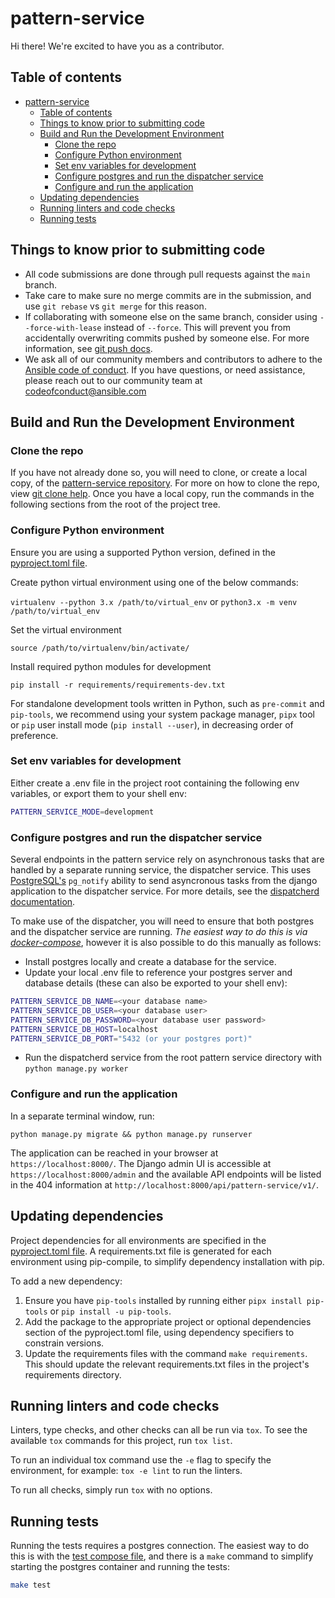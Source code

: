 # pattern-service

Hi there! We're excited to have you as a contributor.

## Table of contents

- [pattern-service](#pattern-service)
  - [Table of contents](#table-of-contents)
  - [Things to know prior to submitting code](#things-to-know-prior-to-submitting-code)
  - [Build and Run the Development Environment](#build-and-run-the-development-environment)
    - [Clone the repo](#clone-the-repo)
    - [Configure Python environment](#configure-python-environment)
    - [Set env variables for development](#set-env-variables-for-development)
    - [Configure postgres and run the dispatcher service](#configure-postgres-and-run-the-dispatcher-service)
    - [Configure and run the application](#configure-and-run-the-application)
  - [Updating dependencies](#updating-dependencies)
  - [Running linters and code checks](#running-linters-and-code-checks)
  - [Running tests](#running-tests)

## Things to know prior to submitting code

- All code submissions are done through pull requests against the `main` branch.
- Take care to make sure no merge commits are in the submission, and use `git rebase` vs `git merge` for this reason.
- If collaborating with someone else on the same branch, consider using `--force-with-lease` instead of `--force`. This will prevent you from accidentally overwriting commits pushed by someone else. For more information, see [git push docs](https://git-scm.com/docs/git-push#git-push---force-with-leaseltrefnamegt).
- We ask all of our community members and contributors to adhere to the [Ansible code of conduct](http://docs.ansible.com/ansible/latest/community/code_of_conduct.html). If you have questions, or need assistance, please reach out to our community team at [codeofconduct@ansible.com](mailto:codeofconduct@ansible.com)

## Build and Run the Development Environment

### Clone the repo

If you have not already done so, you will need to clone, or create a local copy, of the [pattern-service repository](https://github.com/ansible/pattern-service).
For more on how to clone the repo, view [git clone help](https://git-scm.com/docs/git-clone).
Once you have a local copy, run the commands in the following sections from the root of the project tree.

### Configure Python environment

Ensure you are using a supported Python version, defined in the [pyproject.toml file](./pyproject.toml).

Create python virtual environment using one of the below commands:

`virtualenv --python 3.x /path/to/virtual_env` or `python3.x -m venv /path/to/virtual_env`

Set the virtual environment

`source /path/to/virtualenv/bin/activate/`

Install required python modules for development

`pip install -r requirements/requirements-dev.txt`

For standalone development tools written in Python, such as `pre-commit` and `pip-tools`, we recommend using your system package manager, `pipx` tool or `pip` user install mode (`pip install --user`), in decreasing order of preference.

### Set env variables for development

Either create a .env file in the project root containing the following env variables, or export them to your shell env:

```bash
PATTERN_SERVICE_MODE=development
```

### Configure postgres and run the dispatcher service

Several endpoints in the pattern service rely on asynchronous tasks that are handled by a separate running service, the dispatcher service. This uses [PostgreSQL's](https://www.postgresql.org/) `pg_notify` ability to send asyncronous tasks from the django application to the dispatcher service. For more details, see the [dispatcherd documentation](https://github.com/ansible/dispatcherd/blob/main/README.md).

To make use of the dispatcher, you will need to ensure that both postgres and the dispatcher service are running. _The easiest way to do this is via [docker-compose](./tools/podman/README.md)_, however it is also possible to do this manually as follows:

- Install postgres locally and create a database for the service.
- Update your local .env file to reference your postgres server and database details (these can also be exported to your shell env):

```bash
PATTERN_SERVICE_DB_NAME=<your database name>
PATTERN_SERVICE_DB_USER=<your database user>
PATTERN_SERVICE_DB_PASSWORD=<your database user password>
PATTERN_SERVICE_DB_HOST=localhost
PATTERN_SERVICE_DB_PORT="5432 (or your postgres port)"
```

- Run the dispatcherd service from the root pattern service directory with `python manage.py worker`

### Configure and run the application

In a separate terminal window, run:

`python manage.py migrate && python manage.py runserver`

The application can be reached in your browser at `https://localhost:8000/`. The Django admin UI is accessible at `https://localhost:8000/admin` and the available API endpoints will be listed in the 404 information at `http://localhost:8000/api/pattern-service/v1/`.

## Updating dependencies

Project dependencies for all environments are specified in the [pyproject.toml file](./pyproject.toml). A requirements.txt file is generated for each environment using pip-compile, to simplify dependency installation with pip.

To add a new dependency:

1. Ensure you have `pip-tools` installed by running either `pipx install pip-tools` or `pip install -u pip-tools`.
2. Add the package to the appropriate project or optional dependencies section of the pyproject.toml file, using dependency specifiers to constrain versions.
3. Update the requirements files with the command `make requirements`. This should update the relevant requirements.txt files in the project's requirements directory.

## Running linters and code checks

Linters, type checks, and other checks can all be run via `tox`. To see the available `tox` commands for this project, run `tox list`.

To run an individual tox command use the `-e` flag to specify the environment, for example: `tox -e lint` to run the linters.

To run all checks, simply run `tox` with no options.

## Running tests

Running the tests requires a postgres connection. The easiest way to do this is with the [test compose file](./tools/podman/compose-test.yaml), and there is a `make` command to simplify starting the postgres container and running the tests:

```bash
make test
```
